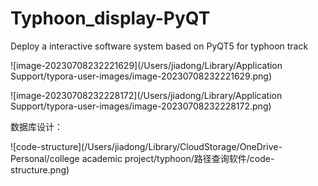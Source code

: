 # Typhoon_display-PyQT
Deploy a interactive software system based on PyQT5 for typhoon track

![image-20230708232221629](/Users/jiadong/Library/Application Support/typora-user-images/image-20230708232221629.png)

![image-20230708232228172](/Users/jiadong/Library/Application Support/typora-user-images/image-20230708232228172.png)



数据库设计：

![code-structure](/Users/jiadong/Library/CloudStorage/OneDrive-Personal/college academic project/typhoon/路径查询软件/code-structure.png)
